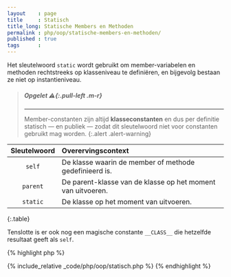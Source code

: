 ```yaml
---
layout    : page
title     : Statisch
title_long: Statische Members en Methoden
permalink : php/oop/statische-members-en-methoden/
published : true
tags      :
---
```


Het sleutelwoord `static` wordt gebruikt om member-variabelen en methoden rechtstreeks op klasseniveau te definiëren, en bijgevolg bestaan ze niet op instantieniveau.

> ##### **Opgelet** *:warning:*{:.pull-left .m-r}
> ---
> Member-constanten zijn altijd **klasseconstanten** en dus per definitie statisch — en publiek — zodat dit sleutelwoord niet voor constanten gebruikt mag worden.
{:.alert .alert-warning}

| Sleutelwoord | Overervingscontext                                          |
|:------------:|:------------------------------------------------------------|
| `self`       | De klasse waarin de member of methode gedefinieerd is.      |
| `parent`     | De parent-klasse van de klasse op het moment van uitvoeren. |
| `static`     | De klasse op het moment van uitvoeren.                      |
{:.table}

Tenslotte is er ook nog een magische constante `__CLASS__` die hetzelfde resultaat geeft als `self`.

{% highlight php %}
<!-- oop/statisch.php -->
{% include_relative _code/php/oop/statisch.php %}
{% endhighlight %}